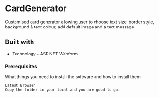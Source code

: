# CardGenerator
 Customised card generator allowing user to choose text size, border style, background & text colour, add default image and a text message
## Built with 
  * Technology - ASP.NET Webform
### Prerequisites

What things you need to install the software and how to install them

```
Latest Browser
Copy the folder in your local and you are good to go.
```
